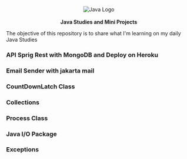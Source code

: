 <p align="center">
    <br>
    <img src="https://raw.githubusercontent.com/abrahamcalf/programming-languages-logos/30a0ecf99188be99a3c75a00efb5be61eca9c382/src/java/java.svg" alt="Java Logo">
    <br>
    <br>
    <b>Java Studies and Mini Projects</b>
</p>

The objective of this repository is to share what I'm learning on my daily Java Studies

### API Sprig Rest with MongoDB and Deploy on Heroku

### Email Sender with jakarta mail

### CountDownLatch Class

### Collections

### Process Class

### Java I/O Package

### Exceptions
